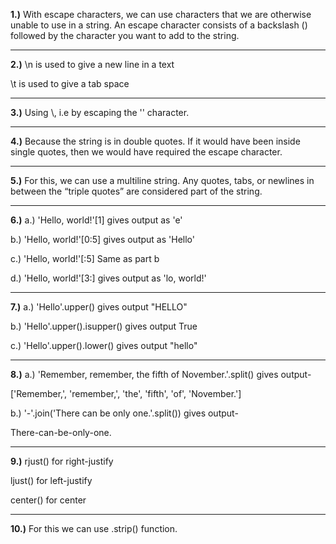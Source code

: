**1.)**
With escape characters, we can use characters that we are otherwise unable to use in a string. An escape character consists of a backslash (\) followed by the character you want to add to the string. 

---
**2.)**
\n is used to give a new line in a text

\t is used to give a tab space

---
**3.)**
Using \\, i.e by escaping the '\' character.

---
**4.)**
Because the string is in double quotes. If it would have been inside single quotes, then we would have required the escape character.

---
**5.)**
For this, we can use a multiline string. Any quotes, tabs, or newlines in between the “triple quotes” are considered part of the string.

---
**6.)**
a.) 'Hello, world!'[1] gives output as 'e'

b.) 'Hello, world!'[0:5] gives output as 'Hello'

c.) 'Hello, world!'[:5] Same as part b

d.) 'Hello, world!'[3:] gives output as 'lo, world!'

---
**7.)**
a.) 'Hello'.upper() gives output "HELLO"

b.) 'Hello'.upper().isupper() gives output True

c.) 'Hello'.upper().lower() gives output "hello"

---
**8.)**
a.) 'Remember, remember, the fifth of November.'.split()
 gives output-
 
 ['Remember,', 'remember,', 'the', 'fifth', 'of', 'November.']

b.) '-'.join('There can be only one.'.split()) gives output- 

There-can-be-only-one.

---
**9.)**
rjust() for right-justify

ljust() for left-justify

center() for center

---
**10.)**
For this we can use .strip() function.